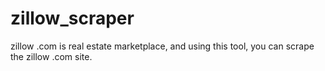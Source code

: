 # zillow_scraper
zillow .com is real estate marketplace, and using this tool, you can scrape the zillow .com site.
